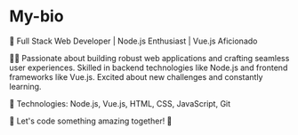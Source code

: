 # My-bio

🚀 Full Stack Web Developer | Node.js Enthusiast | Vue.js Aficionado

👨‍💻 Passionate about building robust web applications and crafting seamless user experiences. Skilled in backend technologies like Node.js and frontend frameworks like Vue.js. Excited about new challenges and constantly learning.

🔧 Technologies: Node.js, Vue.js, HTML, CSS, JavaScript, Git

🌟 Let's code something amazing together! 🌟
